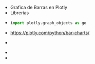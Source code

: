 - Grafica de Barras en Plotly
- Librerias
- ```python
  import plotly.graph_objects as go
  ```
- https://plotly.com/python/bar-charts/
- ```python
  ```
-
-